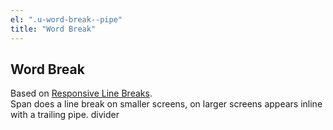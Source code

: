```yaml
---
el: ".u-word-break--pipe"
title: "Word Break"
---
```


## Word Break

Based on <a href="http://danielmall.com/articles/responsive-line-breaks/">Responsive Line Breaks</a>.<br/>
Span does a line break on smaller screens, on larger screens appears inline with a trailing pipe. divider
